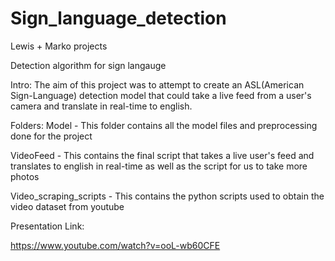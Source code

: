 # Sign_language_detection
Lewis + Marko projects

Detection algorithm for sign langauge

Intro:
The aim of this project was to attempt to create an ASL(American Sign-Language) detection model that could take a live feed from a user's camera and translate in real-time to english.

Folders:
Model - This folder contains all the model files and preprocessing done for the project

VideoFeed - This contains the final script that takes a live user's feed and translates to english in real-time as well as the script for us to take more photos

Video_scraping_scripts - This contains the python scripts used to obtain the video dataset from youtube


Presentation Link:

https://www.youtube.com/watch?v=ooL-wb60CFE
